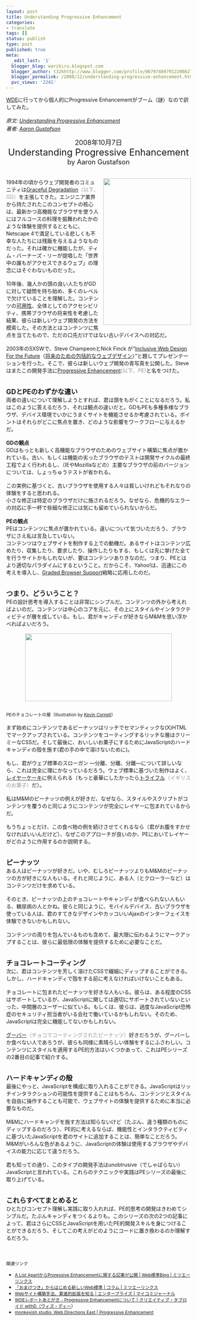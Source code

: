 ```yaml
---
layout: post
title: Understanding Progressive Enhancement
categories:
- translate
tags: []
status: publish
type: post
published: true
meta:
  _edit_last: '1'
  blogger_blog: warikiru.blogspot.com
  blogger_author: t32khttp://www.blogger.com/profile/06797489791220082722noreply@blogger.com
  blogger_permalink: /2008/12/understanding-progressive-enhancement.html
  pvc_views: '2241'
---
```

<a href="http://warikiru.blogspot.com/2008/11/web-directions-east-08.html">WDE</a>に行ってから個人的にProgressive Enhancementがブーム（謎）なので訳してみた。<br /><br /><cite>原文: <a href="http://www.alistapart.com/articles/understandingprogressiveenhancement">Understanding Progressive Enhancement</a><br />著者: <a href="http://www.alistapart.com/authors/g/aarongustafson">Aaron Gustafson</a></cite><span style="font-size:130%;"><br /></span><div style="text-align: center;"><span style="font-size:130%;">2008年10月7日</span><br /><span style="font-size:180%;">Understanding Progressive Enhancement</span><br /><span style="font-size:130%;">by Aaron Gustafson</span><br /></div><br /><br /><a onblur="try {parent.deselectBloggerImageGracefully();} catch(e) {}" href="http://1.bp.blogspot.com/_1drnogi3vdg/SUbtr_VxLUI/AAAAAAAAALE/UlHC0h5B4Jo/s1600-h/progressive-enhancement.jpg"><img style="margin: 0pt 0pt 10px 10px; float: right; cursor: pointer; width: 239px; height: 400px;" src="http://1.bp.blogspot.com/_1drnogi3vdg/SUbtr_VxLUI/AAAAAAAAALE/UlHC0h5B4Jo/s400/progressive-enhancement.jpg" alt="" id="BLOGGER_PHOTO_ID_5280168953131380034" border="0" /></a>1994年の頃からウェブ開発者のコミュニティは<a href="http://ja.wikipedia.org/wiki/%E3%83%95%E3%82%A9%E3%83%BC%E3%83%AB%E3%83%88%E3%83%88%E3%83%AC%E3%83%A9%E3%83%B3%E3%83%88%E3%82%B7%E3%82%B9%E3%83%86%E3%83%A0">Graceful Degradation</a><span style="color: rgb(153, 153, 153);">（以下、GD）</span>を主張してきた。エンジニア業界から持たされたこのコンセプトの核心は、最新かつ高機能なブラウザを使う人にはフルコースの料理を振舞われたかのような体験を提供するとともに、 Netscape 4で満足している悲しくも不幸な人たちには残飯を与えるようなものだった。それは確かに機能したが、ティム・バーナーズ・リーが提唱した「世界中の誰もがアクセスできるウェブ」の理念にはそぐわないものだった。<br /><br />10年後、幾人かの頭の良い人たちがGDに対して疑問を持ち始め、多くのレベルで欠けていることを理解した。コンテンツの<a href="http://e-words.jp/w/E58FAFE794A8E680A7.html">可用性</a>、全体としてのアクセシビリティ、携帯ブラウザの将来性を考慮した結果、彼らは新しいウェブ開発の方法を模索した。その方法とはコンテンツに焦点を当てたもので、ただの口先だけではない古いデバイスへの対応だ。<br /><br />2003年のSXSWで、Steve ChampeonとNick Finck が“<a href="http://www.hesketh.com/publications/inclusive_web_design_for_the_future/">Inclusive Web Design For the Future</a>（<a href="http://www.anc-tv.ne.jp/%7Epeanuts1/Translation/Inclusive_Web_Design/Inclusive_Web_Design.j.html">将来のための包括的なウェブデザイン</a>）”と題してプレゼンテーションを行った。そこで、彼らは新しいウェブ開発の青写真を公開した。Steveはまたこの開発手法に<a href="http://en.wikipedia.org/wiki/Progressive_enhancement">Progressive Enhancement</a><span style="color: rgb(153, 153, 153);">(以下、PE)</span>と名をつけた。<br /><br /><br /><span style="font-size:130%;"><span style="font-weight: bold;">GDとPEのわずかな違い</span></span><br />両者の違いについて理解しようとすれば、君は頭をもがくことになるだろう。私はこのように答えるだろう、それは観点の違いだと。GDもPEも多種多様なブラウザ、デバイス環境でいかにうまくサイトを機能させるか考慮されている。ポイントはそれらがどこに焦点を置き、どのような影響をワークフローに与えるかだ。<br /><br /><span style="font-weight: bold;">GDの観点</span><br />GDはもっとも新しく高機能なブラウザのためのウェブサイト構築に焦点が置かれている。古い、もしくは機能の劣ったブラウザのテストは開発サイクルの最終工程でよく行われるし、（IEやMozillaなどの）主要なブラウザの前のバージョンについては、しょっちゅうテストが省かれる。<br /><br />この実例に基づくと、古いブラウザを使用する人々は貧しいけれどもそれなりの体験をすると思われる。<br />小さな修正は特定のブラウザだけに施されるだろう。なぜなら、危機的なエラーの対応に手一杯で些細な修正には気にも留めていられないからだ。<br /><br /><span style="font-weight: bold;">PEの観点</span><br />PEはコンテンツに焦点が置かれている。違いについて気づいただろう、ブラウザにさえ私は言及していない。<br />コンテンツはウェブサイトを制作する上での動機だ。あるサイトはコンテンツ広めたり、収集したり、要求したり、操作したりもする、もしくは先に挙げた全てを行うサイトかもしれないが、要はコンテンツありきなのだ。つまり、PEとはより適切なパラダイムにするということ。だからこそ、Yahoo!は、迅速にこの考えを導入し、<a href="http://developer.yahoo.com/yui/articles/gbs/">Graded Browser Support</a>戦略に応用したのだ。<br /><br /><br /><span style="font-size:130%;"><span style="font-weight: bold;">つまり、どういうこと？</span></span><br />PEの設計思考を導入することは非常にシンプルだ。コンテンツの外から考えればよいのだ。コンテンツは中心のコアを元に、その上にスタイルやインタラクティビティが層を成している。もし、君がキャンディが好きならM&amp;Mを思い浮かべればよいだろう。<br /><br /><a onblur="try {parent.deselectBloggerImageGracefully();} catch(e) {}" href="http://3.bp.blogspot.com/_1drnogi3vdg/SUbuAlNIRqI/AAAAAAAAALM/xWLeKQ5DWb4/s1600-h/m-m.jpg"><img style="margin: 0px auto 10px; display: block; text-align: center; cursor: pointer; width: 400px; height: 185px;" src="http://3.bp.blogspot.com/_1drnogi3vdg/SUbuAlNIRqI/AAAAAAAAALM/xWLeKQ5DWb4/s400/m-m.jpg" alt="" id="BLOGGER_PHOTO_ID_5280169306893076130" border="0" /></a><br /><span style="font-size:85%;">PEのチョコレートの層（Illustration by <a href="http://www.alistapart.com/authors/c/kevincornell">Kevin Cornell</a>）</span><br /><br />まず始めにコンテンツであるピーナッツはリッチでセマンティックな(X)HTMLでマークアップされている。コンテンツをコーティングするリッチな層はクリーミーなCSSだ。そして最後に、おいしいお菓子にするためにJavaScriptのハードキャンディの殻を施す(君の手の中で溶けないために)。<br /><br />もし、君がウェブ標準のスローガン ―分離、分離、分離―について詳しいなら、これは完全に理にかなっているだろう。ウェブ標準に基づいた制作はよく、<a href="http://www.flickr.com/photos/aarongustafson/83123599/">レイヤーケーキ</a>に例えられる（もっと豪華にしたかったら<a href="http://www.stuffandnonsense.co.uk/archives/web_standards_trifle.html">トライフル</a><span style="color: rgb(153, 153, 153);">（イギリスのお菓子）</span>だ）。<br /><br />私はM&amp;Mのピーナッツの例えが好きだ、なぜなら、スタイルやスクリプトがコンテンツを覆うのと同じようにコンテンツが完全にレイヤーに包まれているからだ。<br /><br />もうちょっとだけ、この食べ物の例を続けさせてくれるなら（君がお腹をすかせなければいいんだけど）、なぜこのアプローチが良いのか、PEにおいてレイヤーがどのように作用するのか説明する。<br /><br /><br /><span style="font-size:130%;"><span style="font-weight: bold;">ピーナッツ</span></span><br />ある人はピーナッツが好きだ。いや、むしろピーナッツよりもM&amp;Mのピーナッツの方が好きにな人もいる。それと同じように、ある人（とクローラーなど）はコンテンツだけを求めている。<br /><br />そのとき、ピーナッツの上のチョコレートやキャンディが食べられない人もいる、糖尿病の人とかね。彼らと同じように、モバイルデバイス、古いブラウザを使っている人は、君のすてきなデザインやカッコいいAjaxのインターフェイスを体験できないかもしれない。<br /><br />コンテンツの周りを包んでいるものも含めて、最大限に伝わるようにマークアップすることは、彼らに最低限の体験を提供するために必要なことだ。<br /><br /><br /><span style="font-size:130%;"> <span style="font-weight: bold;">チョコレートコーティング</span></span><br />次に、君はコンテンツを芳しく溶けたCSSで繊細にディップすることができる。しかし、ハードキャンディで殻をする前に考えなければいけないこともある。<br /><br />チョコレートに包まれたピーナッツを好きな人もいる。彼らは、ある程度のCSSはサポートしているが、JavaScriptに関しては適切にサポートされていないといった、中間層のユーザーに似ている。もしくは、彼らは、過度なJavaScript恐怖症のセキュリティ担当者がいる会社で働いているかもしれない。そのため、JavaScriptは完全に機能してないかもしれない。<br /><br /><a href="http://en.wikipedia.org/wiki/Chocolate-coated_peanut">グーバー</a><span style="color: rgb(153, 153, 153);">（チョコでコーティングされたピーナッツ）</span>好きだろうが、グーバーしか食べない人であろうが、彼らも同様に素晴らしい体験をするにふさわしい。コンテンツにスタイルを適用するPE的方法はいくつかあって、これはPEシリーズの2番目の記事で紹介する。<br /><br /><br /><span style="font-size:130%;"> <span style="font-weight: bold;">ハードキャンディの殻</span></span><br />最後にやっと、JavaScriptを構成に取り入れることができる。JavaScriptはリッチインタラクションの可能性を提供することはもちろん、コンテンツとスタイルを自由に操作することも可能で、ウェブサイトの体験を提供するために本当に必要なものだ。<br /><br />M&amp;Mにハードキャンデを施す方法は知らないけど（たぶん、違う種類のものにディップするのだろう）、PE的に考えるならば、機能性とインタラクティビティに基づいたJavaScriptを君のサイトに追加することは、簡単なことだろう。M&amp;Mがいろんな色があるように、JavaScriptの体験は使用するブラウザやデバイスの能力に応じて違うだろう。<br /><br />君も知っての通り、このタイプの開発手法はunobtrusive（でしゃばらない）JavaScriptと言われている。これらのテクニックや実践はPEシリーズの最後に取り上げている。<br /><br /><br /><span style="font-size:130%;"> <span style="font-weight: bold;">これらすべてまとめると</span></span><br />ひとたびコンセプト理解し実践に取り入れれば、PE的思考の開発はきわめてシンプルだ。たぶんキャンディをつくるよりも。このシリーズの次の2つの記事によって、君はさらにCSSとJavaScriptを用いたPE的開発スキルを身につけることができるだろう、そしてこの考えがどのようにコードに置き換わるのか理解するだろう。<br /><br /><br /><br /><span style="font-size:85%;">関連リンク<br /></span><ul><li><span style="font-size:85%;"><a href="http://standards.mitsue.co.jp/archives/001354.html">A List ApartからProressive Enhancementに関する記事が公開 | Web標準Blog | ミツエーリンクス</a></span></li><li><span style="font-size:85%;"><a href="http://www.mitsue.co.jp/column/backnum/20080822.html">「おまけつき」からはじめる新しいWeb標準 | コラム | ミツエーリンクス</a></span></li><li><span style="font-size:85%;"><a href="http://journal.mycom.co.jp/news/2008/10/15/032/">Webサイト構築手法、累進的拡張を知る | エンタープライズ | マイコミジャーナル</a></span></li><li><span style="font-size:85%;"><a href="http://withd.jp/web/tips/standard/3585.html">WDEレポートあとがき - Progressive Enhancementについて | クリエイティブ・タブロイド withD（ウィズ・ディー</a>）</span></li><li><span class="Apple-style-span"  style="font-size:12;"><a href="http://admn.air-nifty.com/monkeyish_studio/2008/11/web-directions-.html">monkeyish studio: Web Directions East | Progressive Enhancement</a><br /></span></li></ul>
